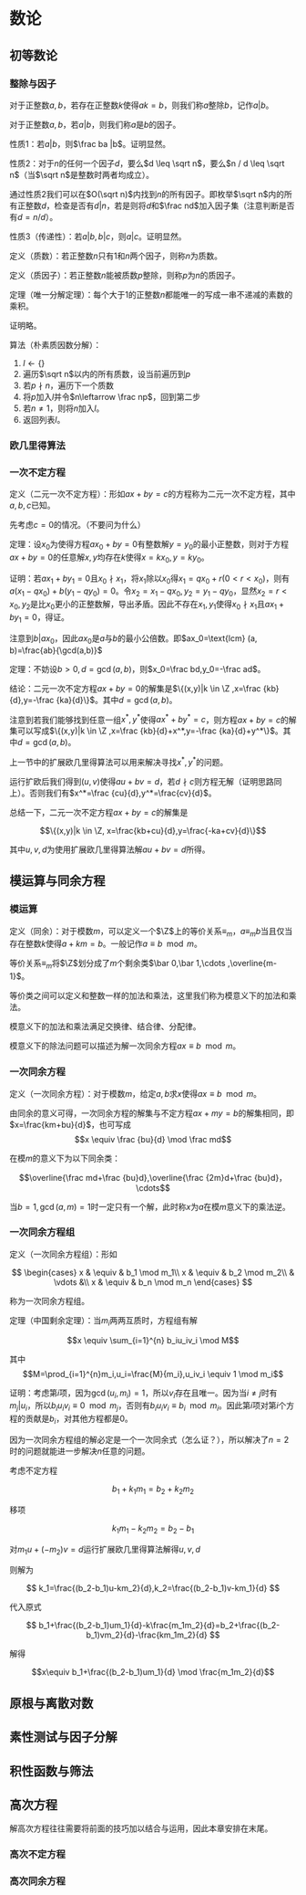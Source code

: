 # 数论

## 初等数论

### 整除与因子

对于正整数$a,b$，若存在正整数$k$使得$ak=b$，则我们称$a$整除$b$，记作$a|b$。

对于正整数$a,b$，若$a|b$，则我们称$a$是$b$的因子。

性质1：若$a|b$，则$\frac ba |b$。证明显然。

性质2：对于$n$的任何一个因子$d$，要么$d \leq \sqrt n$，要么$n / d \leq \sqrt n$（当$\sqrt n$是整数时两者均成立）。

通过性质2我们可以在$O(\sqrt n)$内找到$n$的所有因子。即枚举$\sqrt n$内的所有正整数$d$，检查是否有$d|n$，若是则将$d$和$\frac nd$加入因子集（注意判断是否有$d = n/d$）。

性质3（传递性）：若$a | b, b | c$，则$a | c$。证明显然。

定义（质数）：若正整数$n$只有$1$和$n$两个因子，则称$n$为质数。

定义（质因子）：若正整数$n$能被质数$p$整除，则称$p$为$n$的质因子。

定理（唯一分解定理）：每个大于$1$的正整数$n$都能唯一的写成一串不递减的素数的乘积。

证明略。

算法（朴素质因数分解）：

1. $l \leftarrow \{\}$
2. 遍历$\sqrt n$以内的所有质数，设当前遍历到$p$
3. 若$p\nmid n$，遍历下一个质数
4. 将$p$加入$l$并令$n\leftarrow \frac np$，回到第二步
5. 若$n \neq 1$，则将$n$加入$l$。
6. 返回列表$l$。

### 欧几里得算法

### 一次不定方程

定义（二元一次不定方程）：形如$ax+by=c$的方程称为二元一次不定方程，其中$a,b,c$已知。

先考虑$c=0$的情况。（不要问为什么）

定理：设$x_0$为使得方程$ax_0+by=0$有整数解$y=y_0$的最小正整数，则对于方程$ax+by=0$的任意解$x,y$均存在$k$使得$x=kx_0,y=ky_0$。

证明：若$ax_1+by_1=0$且$x_0\nmid x_1$，将$x_1$除以$x_0$得$x_1=qx_0+r(0< r < x_0)$，则有$a(x_1-qx_0)+b(y_1-qy_0)=0$。令$x_2=x_1-qx_0,y_2=y_1-qy_0$，显然$x_2=r<x_0,y_2$是比$x_0$更小的正整数解，导出矛盾。因此不存在$x_1,y_1$使得$x_0 \nmid x_1$且$ax_1+by_1=0$，得证。

注意到$b|ax_0$，因此$ax_0$是$a$与$b$的最小公倍数。即$ax_0=\text{lcm} (a, b)=\frac{ab}{\gcd(a,b)}$

定理：不妨设$b>0,d = \gcd (a, b)$，则$x_0=\frac bd,y_0=-\frac ad$。

结论：二元一次不定方程$ax+by=0$的解集是$\{(x,y)|k \in \Z ,x=\frac {kb}{d},y=-\frac {ka}{d}\}$。其中$d=\gcd (a,b)$。

注意到若我们能够找到任意一组$x^*, y^*$使得$a x^*+by^*=c$，则方程$ax+by=c$的解集可以写成$\{(x,y)|k \in \Z ,x=\frac {kb}{d}+x^*,y=-\frac {ka}{d}+y^*\}$。其中$d=\gcd (a,b)$。

上一节中的扩展欧几里得算法可以用来解决寻找$x^*,y^*$的问题。

运行扩欧后我们得到$(u,v)$使得$au+bv=d$，若$d \nmid c$则方程无解（证明思路同上）。否则我们有$x^*=\frac {cu}{d},y^*=\frac{cv}{d}$。

总结一下，二元一次不定方程$ax+by=c$的解集是

$$\{(x,y)|k \in \Z, x=\frac{kb+cu}{d},y=\frac{-ka+cv}{d}\}$$

其中$u,v,d$为使用扩展欧几里得算法解$au+bv=d$所得。

## 模运算与同余方程

### 模运算

定义（同余）：对于模数$m$，可以定义一个$\Z$上的等价关系$\equiv_m$，$a \equiv_m b$当且仅当存在整数$k$使得$a+km=b$。一般记作$a \equiv b \mod m$。

等价关系$\equiv_m$将$\Z$划分成了$m$个剩余类$\bar 0,\bar 1,\cdots ,\overline{m-1}$。

等价类之间可以定义和整数一样的加法和乘法，这里我们称为模意义下的加法和乘法。

模意义下的加法和乘法满足交换律、结合律、分配律。

模意义下的除法问题可以描述为解一次同余方程$ax \equiv b \mod m$。

### 一次同余方程

定义（一次同余方程）：对于模数$m$，给定$a,b$求$x$使得$ax \equiv b \mod m$。

由同余的意义可得，一次同余方程的解集与不定方程$ax + my = b$的解集相同，即$x=\frac{km+bu}{d}$，也可写成$$x \equiv \frac {bu}{d} \mod \frac md$$

在模$m$的意义下为以下同余类：

$$\overline{\frac md+\frac {bu}d},\overline{\frac {2m}d+\frac {bu}d}，\cdots$$

当$b=1,\gcd(a,m)=1$时一定只有一个解，此时称$x$为$a$在模$m$意义下的乘法逆。

### 一次同余方程组

定义（一次同余方程组）：形如

$$
\begin{cases}
x & \equiv & b_1 \mod m_1\\
x & \equiv & b_2 \mod m_2\\
& \vdots &\\
x & \equiv & b_n \mod m_n
\end{cases}
$$

称为一次同余方程组。

定理（中国剩余定理）：当$m_i$两两互质时，方程组有解

$$x \equiv \sum_{i=1}^{n} b_iu_iv_i \mod M$$

其中$$M=\prod_{i=1}^{n}m_i,u_i=\frac{M}{m_i},u_iv_i \equiv 1 \mod m_i$$

证明：考虑第$i$项，因为$\gcd(u_i, m_i)=1$，所以$v_i$存在且唯一。因为当$i \neq j$时有$m_j|u_i$，所以$b_iu_iv_i \equiv 0 \mod m_j$，否则有$b_iu_iv_i \equiv b_i \mod m_i$。因此第$i$项对第$i$个方程的贡献是$b_i$，对其他方程都是$0$。

因为一次同余方程组的解必定是一个一次同余式（怎么证？），所以解决了$n=2$时的问题就能进一步解决$n$任意的问题。

考虑不定方程

$$
b_1+k_1m_1=b_2+k_2m_2
$$

移项

$$
k_1m_1-k_2m_2=b_2-b_1
$$

对$m_1u+(-m_2)v=d$运行扩展欧几里得算法解得$u,v,d$

则解为

$$
k_1=\frac{(b_2-b_1)u-km_2}{d},k_2=\frac{(b_2-b_1)v-km_1}{d}
$$

代入原式

$$
b_1+\frac{(b_2-b_1)um_1}{d}-k\frac{m_1m_2}{d}=b_2+\frac{(b_2-b_1)vm_2}{d}-\frac{km_1m_2}{d}
$$

解得

$$x\equiv b_1+\frac{(b_2-b_1)um_1}{d} \mod \frac{m_1m_2}{d}$$

## 原根与离散对数

## 素性测试与因子分解

## 积性函数与筛法

## 高次方程

解高次方程往往需要将前面的技巧加以结合与运用，因此本章安排在末尾。

### 高次不定方程

### 高次同余方程